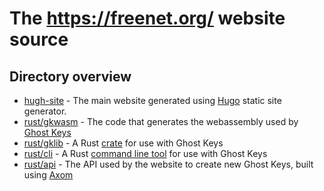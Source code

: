 # The https://freenet.org/ website source

## Directory overview

* [hugh-site](/hugo-site) - The main website generated using [Hugo](https://gohugo.io) static site generator.
* [rust/gkwasm](/rust/gkwasm) - The code that generates the webassembly used by [Ghost Keys](https://freenet.org/ghostkey/create/)
* [rust/gklib](/rust/gklib) - A Rust [crate](https://crates.io/crates/ghostkey_lib) for use with Ghost Keys
* [rust/cli](/rust/cli) - A Rust [command line tool](https://crates.io/crates/ghostkey) for use with Ghost Keys
* [rust/api](/rust/api) - The API used by the website to create new Ghost Keys, built using [Axom](https://crates.io/crates/axum)

